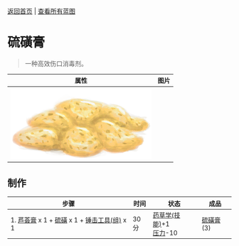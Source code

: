 [返回首页](index.md)   |  [查看所有蓝图](blueprint.md)
# 硫磺膏  
> 一种高效伤口消毒剂。  
  
  属性  |   图片   
 ----  |  ----:   
   |  ![](Sprite/BrimstoneGel.png)   
  
## 制作  
步骤  |  时间  |  状态  |  成品  
----  |  ----  |  ----  |  ----  
1. [芦荟膏](AloeVeraGel.md) x 1 + [硫磺](Brimstone.md) x 1 + [锤击工具(组)](GpTag_Hammer.md) x 1  |  30分  |  [药草学(技能)](Skill_Herbology.md)+1<br>[压力](Stress.md)-10  |  [硫磺膏](BrimstoneGel.md)(3)  
